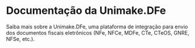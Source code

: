 # Documentação da Unimake.DFe

Saiba mais sobre a Unimake.DFe, uma plataforma de integração para envio dos documentos fiscais eletrônicos (NFe, NFCe, MDFe, CTe, CTeOS, GNRE, NFSe, etc.).